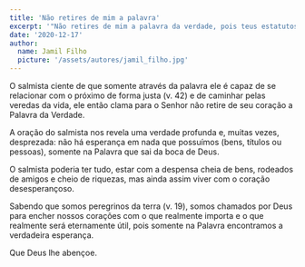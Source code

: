 ```yaml
---
title: 'Não retires de mim a palavra'
excerpt: '"Não retires de mim a palavra da verdade, pois teus estatutos são minha esperança." (Salmo 119.43)'
date: '2020-12-17'
author:
  name: Jamil Filho
  picture: '/assets/autores/jamil_filho.jpg'
---
```


O salmista ciente de que somente através da palavra  ele é capaz de se relacionar com o próximo de forma justa (v. 42) e de caminhar pelas veredas da vida, ele então clama para o Senhor não retire de seu coração a Palavra da Verdade.

A oração do salmista nos revela uma verdade profunda e, muitas vezes, desprezada: não há esperança em nada que possuímos (bens, títulos ou pessoas), somente na Palavra que sai da boca de Deus.

O salmista poderia ter tudo, estar com a despensa cheia de bens, rodeados de amigos e cheio de riquezas, mas ainda assim viver com o coração desesperançoso.

Sabendo que somos peregrinos da terra (v. 19), somos chamados por Deus para encher nossos corações com o que realmente importa e o que realmente será eternamente útil, pois somente na Palavra encontramos a verdadeira esperança.

Que Deus lhe abençoe.